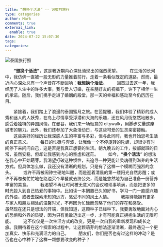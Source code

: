 ```yaml
---
title: “想换个活法” -- 记蜜月旅行
type: categories
author: Mark
comments: true
external_link:
  enable: true
date: 2024-07-22 15:07:30
tags:
categories:
---
```


![泰国旅行照](img.png)

&emsp;&emsp;**“想换个活法”**，这是我近期内心深处涌现出的强烈愿望。
&emsp;&emsp;在生活的长河中，我仿佛一直被一股无形的力量推着前行，走着一条看似既定的道路。然而，最近内心深处总有一个声音在不断回响：**我想换个活法**。
&emsp;&emsp;回首过去这一年，我经历了人生中的许多大事。我与爱人订婚，在亲朋好友的祝福下，许下了相伴一生的承诺。随后，我们携手走进了婚姻的殿堂，那一天的幸福和感动至今仍历历在目。
<!-- more -->
&emsp;&emsp;紧接着，我们踏上了浪漫的泰国蜜月之旅。在芭提雅，我们体验了精彩的成人秀和迷人的人妖秀，在岛上尽情享受浮潜和大海的乐趣，还在风月街悠然地散步，感受着独特的异国风情。在曼谷，我们来一场惬意的 citywalk，用脚步丈量这座城市的魅力。此外，我们还参加了大象活动日，与这些可爱的生灵亲密接触。
&emsp;&emsp;这些美好的经历让我深感人生的丰富与多彩，但与此同时，我也开始思考生活的真正意义。
&emsp;&emsp;每日的忙碌与奔波，让我像一个不停旋转的陀螺，却很少有时间停下来问问自己，这是否是我真正想要的生活。朝九晚五的工作，按部就班的日常，虽然安稳，但却让我感到内心的空虚和迷茫。
&emsp;&emsp;如今，**“换个活法”** 的想法在我心中开始萌芽。我渴望打破这种惯性，去追寻一种更能让灵魂得到滋养的生活方式。但具体怎么做，我还没有清晰的规划，只是有了这样一个模糊而强烈的念头。
&emsp;&emsp;或许不再被闹钟生硬地叫醒，而是迎着清晨的第一缕阳光自然苏醒；或许不再匆匆忙忙地在路边买个早餐就去挤公交，而是能悠然地为自己准备一份营养丰富的美食。
&emsp;&emsp;我渴望不再让时间被无意义的会议和琐事填满，而是把更多的时光投入到自己热爱的事物中。比如读一本搁置已久的好书，学习一门一直感兴趣的外语，或者去探索未知的远方，感受不同的风土人情。
&emsp;&emsp;我期待能拥有更多与家人和朋友相处的温馨时光，不再因为忙碌而忽略了他们的存在和感受。
&emsp;&emsp;虽然现在还只是想法的开端，但我知道，这颗种子已经种下。我要勇敢地面对内心的恐惧和外界的质疑，因为只有勇敢迈出这一步，才有可能真正拥抱生活的无限可能。
&emsp;&emsp;这不仅仅是一次生活方式的改变，更是一次自我的重新发现和成长之旅。我期待着在这个探索的过程中，让这颗萌芽的想法逐渐清晰，最终遇见一个更加真实、快乐和充满活力的自己。
&emsp;&emsp;朋友们，你们是否也有过这样的冲动？是否也在心中种下了这样一颗想要改变的种子？
